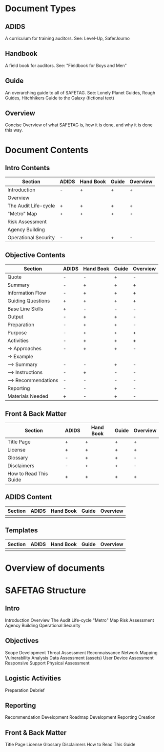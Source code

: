 # Document Types

## ADIDS
A curriculum for training auditors.
See: Level-Up, SaferJourno

## Handbook
A field book for auditors.
See: "Fieldbook for Boys and Men"

## Guide
An overarching guide to all of SAFETAG.
See: Lonely Planet Guides, Rough Guides, Hitchhikers Guide to the Galaxy (fictional text)

## Overview
Concise Overview of what SAFETAG is, how it is done, and why it is done this way.

# Document Contents

## Intro Contents

|Section|ADIDS|Hand Book|Guide|Overview|
|-|-|-|-|-|
|Introduction|-|+|+|+|
|Overview|||||
|The Audit Life-cycle|+|+|+|+|
|"Metro" Map|+|+|+|+|
|Risk Assessment|||||
|Agency Building|||||
|Operational Security|-|+|+|-|

## Objective Contents

|Section|ADIDS|Hand Book|Guide|Overview|
|-|-|-|-|-|
|Quote|-|-|+|-|
|Summary|-|+|+|+|
|Information Flow|-|+|+|+|
|Guiding Questions|+|+|+|+|
|Base Line Skills|+|-|-|-|
|Output|-|+|+|-|
|Preparation|-|+|+|-|
|Purpose|-|+|+|+|
|Activities|-|+|+|+|
|-> Approaches|-|+|+|-|
|-> Example|||||
|--> Summary|-|-|+|-|
|--> Instructions|-|+|-|-|
|--> Recommendations|-|-|-|-|
|Reporting|-|-|+|-|
|Materials Needed|+|-|+|-|

## Front & Back Matter

|Section|ADIDS|Hand Book|Guide|Overview|
|-|-|-|-|-|
|Title Page|+|+|+|+|
|License|+|+|+|+|
|Glossary|-|+|+|-|
|Disclaimers|-|+|+|-|
|How to Read This Guide|+|+|+|+|

## ADIDS Content

|Section|ADIDS|Hand Book|Guide|Overview|
|-|-|-|-|-|
||||||

## Templates

|Section|ADIDS|Hand Book|Guide|Overview|
|-|-|-|-|-|
||||||


# Overview of documents

# SAFETAG Structure

## Intro
Introduction
Overview
The Audit Life-cycle
"Metro" Map
Risk Assessment
Agency Building
Operational Security

## Objectives
Scope Development
Threat Assessment
Reconnaissance
Network Mapping
Vulnerability Analysis
Data Assessment (assets)
User Device Assessment
Responsive Support
Physical Assessment

## Logistic Activities
Preparation
Debrief

## Reporting
Recommendation Development
Roadmap Development
Reporting Creation

## Front & Back Matter
Title Page
License
Glossary
Disclaimers
How to Read This Guide
